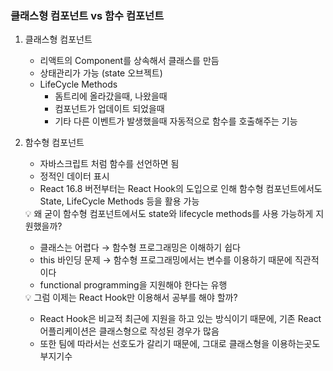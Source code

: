 ### 클래스형 컴포넌트 vs 함수 컴포넌트

1. 클래스형 컴포넌트
   - 리액트의 Component를 상속해서 클래스를 만듬
   - 상태관리가 가능 (state 오브젝트)
   - LifeCycle Methods
     - 돔트리에 올라갔을때, 나왔을때
     - 컴포넌트가 업데이트 되었을때
     - 기타 다른 이벤트가 발생했을때 자동적으로 함수를 호출해주는 기능
2. 함수형 컴포넌트

   - 자바스크립트 처럼 함수를 선언하면 됨
   - 정적인 데이터 표시
   - React 16.8 버전부터는 React Hook의 도입으로 인해 함수형 컴포넌트에서도 State, LifeCycle Methods 등을 활용 가능

   <aside>
   💡 왜 굳이 함수형 컴포넌트에서도 state와 lifecycle methods를 사용 가능하게 지원했을까?

   - 클래스는 어렵다 → 함수형 프로그래밍은 이해하기 쉽다
   - this 바인딩 문제 → 함수형 프로그래밍에서는 변수를 이용하기 때문에 직관적이다
   - functional programming을 지원해야 한다는 유행
   </aside>

   <aside>
   💡 그럼 이제는 React Hook만 이용해서 공부를 해야 할까?

   - React Hook은 비교적 최근에 지원을 하고 있는 방식이기 때문에, 기존 React 어플리케이션은 클래스형으로 작성된 경우가 많음
   - 또한 팀에 따라서는 선호도가 갈리기 때문에, 그대로 클래스형을 이용하는곳도 부지기수
   </aside>
